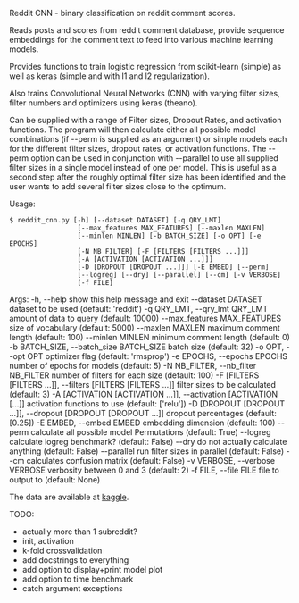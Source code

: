 Reddit CNN - binary classification on reddit comment scores.

Reads posts and scores from reddit comment database, provide sequence
embeddings for the comment text to feed into various machine learning models.

Provides functions to train logistic regression from scikit-learn (simple) as
well as keras (simple and with l1 and l2 regularization).

Also trains Convolutional Neural Networks (CNN) with varying filter sizes,
filter numbers and optimizers using keras (theano).

Can be supplied with a range of Filter sizes, Dropout Rates, and activation
functions. The program will then calculate either all possible model
combinations (if --perm is supplied as an argument) or simple models each for
the different filter sizes, dropout rates, or activation functions. The --perm
option can be used in conjunction with --parallel to use all supplied filter
sizes in a single model instead of one per model. This is useful as a second
step after the roughly optimal filter size has been identified and the user
wants to add several filter sizes close to the optimum.

Usage:

    $ reddit_cnn.py [-h] [--dataset DATASET] [-q QRY_LMT]
                     [--max_features MAX_FEATURES] [--maxlen MAXLEN]
                     [--minlen MINLEN] [-b BATCH_SIZE] [-o OPT] [-e EPOCHS]
                     [-N NB_FILTER] [-F [FILTERS [FILTERS ...]]]
                     [-A [ACTIVATION [ACTIVATION ...]]]
                     [-D [DROPOUT [DROPOUT ...]]] [-E EMBED] [--perm]
                     [--logreg] [--dry] [--parallel] [--cm] [-v VERBOSE]
                     [-f FILE]

Args:
      -h, --help            show this help message and exit
      --dataset DATASET     dataset to be used (default: 'reddit')
      -q QRY_LMT, --qry_lmt QRY_LMT
                            amount of data to query (default: 10000)
      --max_features MAX_FEATURES
                            size of vocabulary (default: 5000)
      --maxlen MAXLEN       maximum comment length (default: 100)
      --minlen MINLEN       minimum comment length (default: 0)
      -b BATCH_SIZE, --batch_size BATCH_SIZE
                            batch size (default: 32)
      -o OPT, --opt OPT     optimizer flag (default: 'rmsprop')
      -e EPOCHS, --epochs EPOCHS
                            number of epochs for models (default: 5)
      -N NB_FILTER, --nb_filter NB_FILTER
                            number of filters for each size (default: 100)
      -F [FILTERS [FILTERS ...]], --filters [FILTERS [FILTERS ...]]
                            filter sizes to be calculated (default: 3)
      -A [ACTIVATION [ACTIVATION ...]], --activation [ACTIVATION [...]]
                            activation functions to use (default: ['relu'])
      -D [DROPOUT [DROPOUT ...]], --dropout [DROPOUT [DROPOUT ...]]
                            dropout percentages (default: [0.25])
      -E EMBED, --embed EMBED
                            embedding dimension (default: 100)
      --perm                calculate all possible model Permutations (default:
                            True)
      --logreg              calculate logreg benchmark? (default: False)
      --dry                 do not actually calculate anything (default: False)
      --parallel            run filter sizes in parallel (default: False)
      --cm                  calculates confusion matrix (default: False)
      -v VERBOSE, --verbose VERBOSE
                            verbosity between 0 and 3 (default: 2)
      -f FILE, --file FILE  file to output to (default: None)

The data are available at
[kaggle](https://www.kaggle.com/reddit/reddit-comments-may-2015).

TODO:

*   actually more than 1 subreddit?
*   init, activation
*   k-fold crossvalidation
*   add docstrings to everything
*   add option to display+print model plot
*   add option to time benchmark
*   catch argument exceptions
